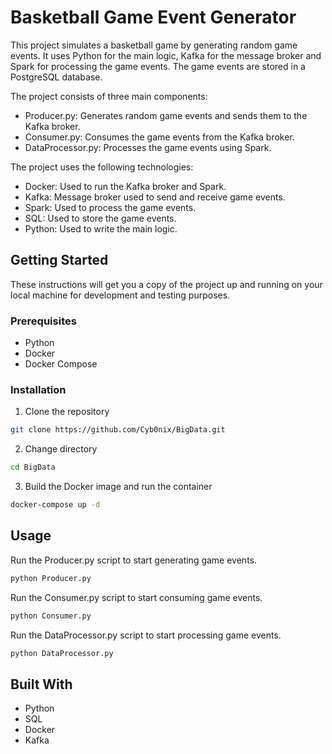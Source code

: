# Basketball Game Event Generator

This project simulates a basketball game by generating random game events. It uses Python for the main logic, Kafka for the message broker and Spark for processing the game events. The game events are stored in a PostgreSQL database.

The project consists of three main components:
- Producer.py: Generates random game events and sends them to the Kafka broker.
- Consumer.py: Consumes the game events from the Kafka broker.
- DataProcessor.py: Processes the game events using Spark.

The project uses the following technologies:
- Docker: Used to run the Kafka broker and Spark.
- Kafka: Message broker used to send and receive game events.
- Spark: Used to process the game events.
- SQL: Used to store the game events.
- Python: Used to write the main logic.


## Getting Started

These instructions will get you a copy of the project up and running on your local machine for development and testing purposes.

### Prerequisites

- Python
- Docker
- Docker Compose

### Installation

1. Clone the repository
```bash
git clone https://github.com/Cyb0nix/BigData.git
```

2. Change directory
```bash
cd BigData
```

3. Build the Docker image and run the container
```bash
docker-compose up -d
```


## Usage

Run the Producer.py script to start generating game events.

```bash
python Producer.py
```

Run the Consumer.py script to start consuming game events.

```bash
python Consumer.py
```

Run the DataProcessor.py script to start processing game events.

```bash
python DataProcessor.py
```

## Built With

- Python
- SQL
- Docker
- Kafka

